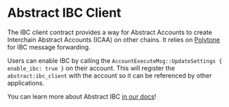 # Abstract IBC Client

The IBC client contract provides a way for Abstract Accounts to create Interchain Abstract Accounts (ICAA) on other chains. It relies on <a href="https://doc.rust-lang.org/book/" target="_blank"> Polytone</a> for IBC message forwarding.

Users can enable IBC by calling the `AccountExecuteMsg::UpdateSettings { enable_ibc: true }` on their account. This will register the `abstract:ibc_client` with the account so it can be referenced by other applications.

You can learn more about Abstract IBC [in our docs](https://docs.abstract.money/3_framework/8_ibc.html)!
